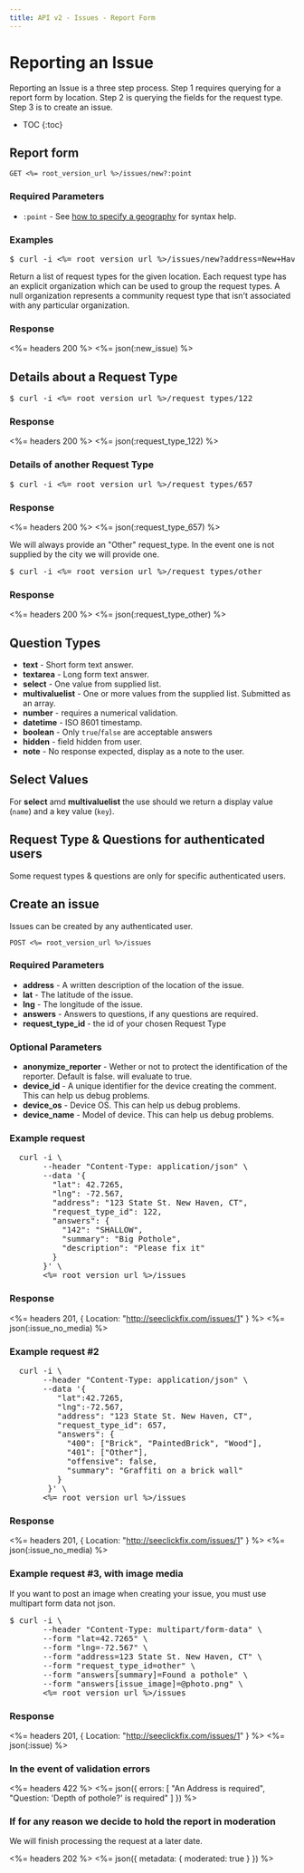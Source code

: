 ```yaml
---
title: API v2 - Issues - Report Form
---
```


# Reporting an Issue

Reporting an Issue is a three step process. Step 1 requires querying for a report form by location. Step 2 is querying the fields for the request type. Step 3 is to create an issue.

* TOC
{:toc}

## Report form

    GET <%= root_version_url %>/issues/new?:point

### Required Parameters

* `:point` - See <a href="/#geography">how to specify a geography</a> for syntax help.

### Examples

<pre class="terminal">
$ curl -i <%= root_version_url %>/issues/new?address=New+Haven,+CT
</pre>

Return a list of request types for the given location.
Each request type has an explicit organization which can be used to group the request types.
A null organization represents a community request type that isn't associated with any particular organization.

### Response

<%= headers 200 %>
<%= json(:new_issue) %>

## Details about a Request Type

<pre class="terminal">
$ curl -i <%= root_version_url %>/request_types/122
</pre>

### Response

<%= headers 200 %>
<%= json(:request_type_122) %>

### Details of another Request Type

<pre class="terminal">
$ curl -i <%= root_version_url %>/request_types/657
</pre>

### Response

<%= headers 200 %>
<%= json(:request_type_657) %>

We will always provide an "Other" request_type. In the event one is not supplied by the city we will provide one.

<pre class="terminal">
$ curl -i <%= root_version_url %>/request_types/other
</pre>

### Response

<%= headers 200 %>
<%= json(:request_type_other) %>

## Question Types

* **text** - Short form text answer.
* **textarea** - Long form text answer.
* **select** - One value from supplied list.
* **multivaluelist** - One or more values from the supplied list. Submitted as an array.
* **number** - requires a numerical validation.
* **datetime** - ISO 8601 timestamp.
* **boolean** - Only `true`/`false` are acceptable answers
* **hidden** - field hidden from user.
* **note** - No response expected, display as a note to the user.

## Select Values

For **select** amd **multivaluelist** the use should we return a display value (`name`) and a key value (`key`).

## Request Type & Questions for authenticated users

Some request types & questions are only for specific authenticated users.


## Create an issue

Issues can be created by any authenticated user.

    POST <%= root_version_url %>/issues

### Required Parameters

* **address** - A written description of the location of the issue.
* **lat** - The latitude of the issue.
* **lng** - The longitude of the issue.
* **answers** - Answers to questions, if any questions are required.
* **request_type_id** - the id of your chosen Request Type

### Optional Parameters

* **anonymize_reporter** - Wether or not to protect the identification of the reporter. Default is false.  will evaluate to true.
* **device_id** - A unique identifier for the device creating the comment. This can help us debug problems.
* **device_os** - Device OS. This can help us debug problems.
* **device_name** - Model of device. This can help us debug problems.

### Example request

<pre class="terminal">
  curl -i \
       --header "Content-Type: application/json" \
       --data '{
         "lat": 42.7265,
         "lng": -72.567,
         "address": "123 State St. New Haven, CT",
         "request_type_id": 122,
         "answers": {
           "142": "SHALLOW",
           "summary": "Big Pothole",
           "description": "Please fix it"
         }
       }' \
       <%= root_version_url %>/issues
</pre>

### Response

<%= headers 201, { Location: "http://seeclickfix.com/issues/1" } %>
<%= json(:issue_no_media) %>

### Example request #2

<pre class="terminal">
  curl -i \
       --header "Content-Type: application/json" \
       --data '{
          "lat":42.7265,
          "lng":-72.567,
          "address": "123 State St. New Haven, CT",
          "request_type_id": 657,
          "answers": {
            "400": ["Brick", "PaintedBrick", "Wood"],
            "401": ["Other"],
            "offensive": false,
            "summary": "Graffiti on a brick wall"
          }
        }' \
       <%= root_version_url %>/issues
</pre>

### Response

<%= headers 201, { Location: "http://seeclickfix.com/issues/1" } %>
<%= json(:issue_no_media) %>

### Example request #3, with image media

If you want to post an image when creating your issue, you must use multipart form data not json.

<pre class="terminal">
$ curl -i \
       --header "Content-Type: multipart/form-data" \
       --form "lat=42.7265" \
       --form "lng=-72.567" \
       --form "address=123 State St. New Haven, CT" \
       --form "request_type_id=other" \
       --form "answers[summary]=Found a pothole" \
       --form "answers[issue_image]=@photo.png" \
       <%= root_version_url %>/issues
</pre>

### Response

<%= headers 201, { Location: "http://seeclickfix.com/issues/1" } %>
<%= json(:issue) %>

### In the event of validation errors

<%= headers 422 %>
<%=
 json({
   errors: [
     "An Address is required",
     "Question: 'Depth of pothole?' is required"
   ]
 })
%>

### If for any reason we decide to hold the report in moderation

We will finish processing the request at a later date.

<%= headers 202 %>
<%= json({ metadata: { moderated: true } }) %>
